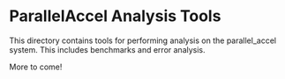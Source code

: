 # ParallelAccel Analysis Tools

This directory contains tools for performing analysis on the parallel_accel system.
This includes benchmarks and error analysis. 

More to come!